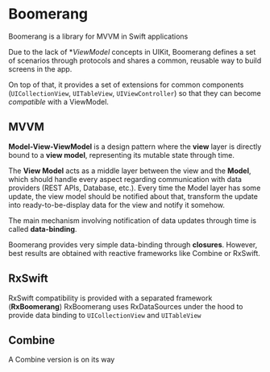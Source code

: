 # Boomerang

Boomerang is a library for MVVM in Swift applications

Due to the lack of **ViewModel* concepts in UIKit, Boomerang defines a set of scenarios through protocols and shares a common, reusable way to build screens in the app.

On top of that, it provides a set of extensions for common components (`UICollectionView`, `UITableView`, `UIViewController`) so that they can become *compatible* with a ViewModel.


## MVVM

**Model-View-ViewModel** is a design pattern where the **view** layer is directly bound to a **view model**, representing its mutable state through time.

The **View Model** acts as a middle layer between the view and the **Model**, which should handle every aspect regarding communication with data providers (REST APIs, Database, etc.). Every time the Model layer has some update, the view model should be notified about that, transform the update into ready-to-be-display data for the view and notify it somehow.

The main mechanism involving notification of data updates through time is called **data-binding**. 

Boomerang provides very simple data-binding through **closures**. However, best results are obtained with reactive frameworks like Combine or RxSwift.


## RxSwift

RxSwift compatibility is provided with a separated framework (**RxBoomerang**)
RxBoomerang uses RxDataSources under the hood to provide data binding to `UICollectionView` and `UITableView`

## Combine

A Combine version is on its way

